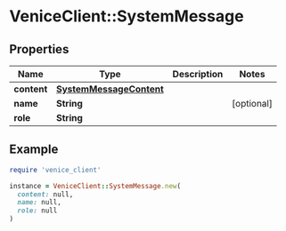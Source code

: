 # VeniceClient::SystemMessage

## Properties

| Name | Type | Description | Notes |
| ---- | ---- | ----------- | ----- |
| **content** | [**SystemMessageContent**](SystemMessageContent.md) |  |  |
| **name** | **String** |  | [optional] |
| **role** | **String** |  |  |

## Example

```ruby
require 'venice_client'

instance = VeniceClient::SystemMessage.new(
  content: null,
  name: null,
  role: null
)
```

